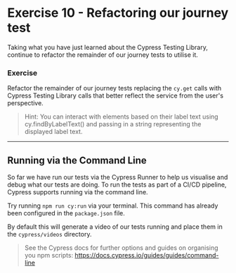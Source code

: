 # Exercise 10 - Refactoring our journey test

Taking what you have just learned about the Cypress Testing Library, continue to refactor the remainder of our journey tests to utilise it.

### Exercise

Refactor the remainder of our journey tests replacing the `cy.get` calls with Cypress Testing Library calls that better reflect the service from the user's perspective.

> Hint:
> You can interact with elements based on their label text using cy.findByLabelText() and passing in a string representing the displayed label text.

---

## Running via the Command Line

So far we have run our tests via the Cypress Runner to help us visualise and debug what our tests are doing. To run the tests as part of a CI/CD pipeline, Cypress supports running via the command line. 

Try running `npm run cy:run` via your terminal. This command has already been configured in the `package.json` file. 

By default this will generate a video of our tests running and place them in the `cypress/videos` directory.

>See the Cypress docs for further options and guides on organising you npm scripts: https://docs.cypress.io/guides/guides/command-line 